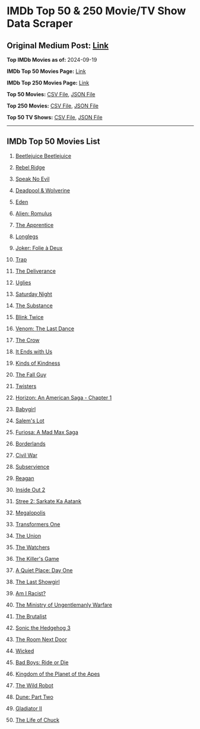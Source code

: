 # IMDb Top 50 & 250 Movie/TV Show Data Scraper

## Original Medium Post: [Link](https://medium.com/@nishantsahoo/which-movie-should-i-watch-5c83a3c0f5b1)

**Top IMDb Movies as of:** 2024-09-19

**IMDb Top 50 Movies Page:** [Link](https://www.imdb.com/search/title/?title_type=feature&release_date=2024-01-01,2024-12-31)

**IMDb Top 250 Movies Page:** [Link](https://www.imdb.com/chart/top/)

**Top 50 Movies:** [CSV File](/data/top50/movies.csv), [JSON File](/data/top50/movies.json)

**Top 250 Movies:** [CSV File](/data/top250/movies.csv), [JSON File](/data/top250/movies.json)

**Top 50 TV Shows:** [CSV File](/data/top50/shows.csv), [JSON File](/data/top50/shows.json)

---

## IMDb Top 50 Movies List

1. [Beetlejuice Beetlejuice](https://www.imdb.com/title/tt2049403/)

2. [Rebel Ridge](https://www.imdb.com/title/tt11301886/)

3. [Speak No Evil](https://www.imdb.com/title/tt27534307/)

4. [Deadpool & Wolverine](https://www.imdb.com/title/tt6263850/)

5. [Eden](https://www.imdb.com/title/tt23149780/)

6. [Alien: Romulus](https://www.imdb.com/title/tt18412256/)

7. [The Apprentice](https://www.imdb.com/title/tt8368368/)

8. [Longlegs](https://www.imdb.com/title/tt23468450/)

9. [Joker: Folie à Deux](https://www.imdb.com/title/tt11315808/)

10. [Trap](https://www.imdb.com/title/tt26753003/)

11. [The Deliverance](https://www.imdb.com/title/tt4196566/)

12. [Uglies](https://www.imdb.com/title/tt13186604/)

13. [Saturday Night](https://www.imdb.com/title/tt27657135/)

14. [The Substance](https://www.imdb.com/title/tt17526714/)

15. [Blink Twice](https://www.imdb.com/title/tt14858658/)

16. [Venom: The Last Dance](https://www.imdb.com/title/tt16366836/)

17. [The Crow](https://www.imdb.com/title/tt1340094/)

18. [It Ends with Us](https://www.imdb.com/title/tt10655524/)

19. [Kinds of Kindness](https://www.imdb.com/title/tt22408160/)

20. [The Fall Guy](https://www.imdb.com/title/tt1684562/)

21. [Twisters](https://www.imdb.com/title/tt12584954/)

22. [Horizon: An American Saga - Chapter 1](https://www.imdb.com/title/tt17505010/)

23. [Babygirl](https://www.imdb.com/title/tt30057084/)

24. [Salem's Lot](https://www.imdb.com/title/tt10245072/)

25. [Furiosa: A Mad Max Saga](https://www.imdb.com/title/tt12037194/)

26. [Borderlands](https://www.imdb.com/title/tt4978420/)

27. [Civil War](https://www.imdb.com/title/tt17279496/)

28. [Subservience](https://www.imdb.com/title/tt24871974/)

29. [Reagan](https://www.imdb.com/title/tt1723808/)

30. [Inside Out 2](https://www.imdb.com/title/tt22022452/)

31. [Stree 2: Sarkate Ka Aatank](https://www.imdb.com/title/tt27510174/)

32. [Megalopolis](https://www.imdb.com/title/tt10128846/)

33. [Transformers One](https://www.imdb.com/title/tt8864596/)

34. [The Union](https://www.imdb.com/title/tt12610390/)

35. [The Watchers](https://www.imdb.com/title/tt26736843/)

36. [The Killer's Game](https://www.imdb.com/title/tt0327785/)

37. [A Quiet Place: Day One](https://www.imdb.com/title/tt13433802/)

38. [The Last Showgirl](https://www.imdb.com/title/tt31193791/)

39. [Am I Racist?](https://www.imdb.com/title/tt33034103/)

40. [The Ministry of Ungentlemanly Warfare](https://www.imdb.com/title/tt5177120/)

41. [The Brutalist](https://www.imdb.com/title/tt8999762/)

42. [Sonic the Hedgehog 3](https://www.imdb.com/title/tt18259086/)

43. [The Room Next Door](https://www.imdb.com/title/tt29439114/)

44. [Wicked](https://www.imdb.com/title/tt1262426/)

45. [Bad Boys: Ride or Die](https://www.imdb.com/title/tt4919268/)

46. [Kingdom of the Planet of the Apes](https://www.imdb.com/title/tt11389872/)

47. [The Wild Robot](https://www.imdb.com/title/tt29623480/)

48. [Dune: Part Two](https://www.imdb.com/title/tt15239678/)

49. [Gladiator II](https://www.imdb.com/title/tt9218128/)

50. [The Life of Chuck](https://www.imdb.com/title/tt12908150/)

